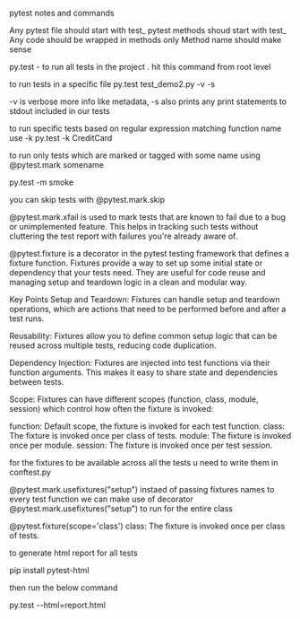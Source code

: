 pytest notes and commands 


Any pytest file should start with test_ 
pytest methods shoud start with test_ 
Any code should be wrapped in methods only
Method name should make sense 

py.test  - to run all tests in the project . hit this command from root level

to run tests in a specific file
py.test test_demo2.py -v -s 

-v is verbose more info like metadata, -s also prints any print statements to stdout included in our tests 

to run specific tests based on regular expression matching function name 
use -k 
py.test -k CreditCard 

to run only tests which are marked or tagged with some name using @pytest.mark somename 

py.test -m smoke 

you can skip tests with @pytest.mark.skip  

@pytest.mark.xfail is used to mark tests that are known to fail due to a bug or unimplemented feature. This helps in tracking such tests without cluttering the test report with failures you're already aware of.


@pytest.fixture is a decorator in the pytest testing framework that defines a fixture function. 
Fixtures provide a way to set up some initial state or dependency that your tests need. They are useful for code reuse and managing setup and teardown logic in a clean and modular way.

Key Points
Setup and Teardown: Fixtures can handle setup and teardown operations, which are actions that need to be performed before and after a test runs.

Reusability: Fixtures allow you to define common setup logic that can be reused across multiple tests, reducing code duplication.

Dependency Injection: Fixtures are injected into test functions via their function arguments. This makes it easy to share state and dependencies between tests.

Scope: Fixtures can have different scopes (function, class, module, session) which control how often the fixture is invoked:

function: Default scope, the fixture is invoked for each test function.
class: The fixture is invoked once per class of tests.
module: The fixture is invoked once per module.
session: The fixture is invoked once per test session.

for the fixtures to be available across all the tests 
u need to write them in conftest.py 


@pytest.mark.usefixtures("setup") 
instaed of passing fixtures names to every test function we can make use of decorator 
@pytest.mark.usefixtures("setup") to run for the entire class 

@pytest.fixture(scope='class') 
class: The fixture is invoked once per class of tests.

to generate html report for all tests 

pip install pytest-html 

then run the below command 

py.test --html=report.html 

